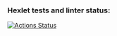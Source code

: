 ### Hexlet tests and linter status:
[![Actions Status](https://github.com/rikser123/java-project-99/actions/workflows/hexlet-check.yml/badge.svg)](https://github.com/rikser123/java-project-99/actions)